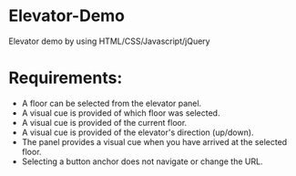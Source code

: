 # Elevator-Demo
Elevator demo by using HTML/CSS/Javascript/jQuery

# Requirements: 

* A floor can be selected from the elevator panel. 
* A visual cue is provided of which floor was selected.
* A visual cue is provided of the current floor.
* A visual cue is provided of the elevator's direction (up/down). 
* The panel provides a visual cue when you have arrived at the selected floor. 
* Selecting a button anchor does not navigate or change the URL.